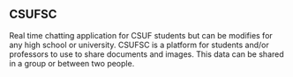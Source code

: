 ## CSUFSC

<p>Real time chatting application for CSUF students but can be modifies for any high school or university. CSUFSC is a platform for students and/or professors to use to share documents and images. This data can be shared in a group or between two people.</p> 
